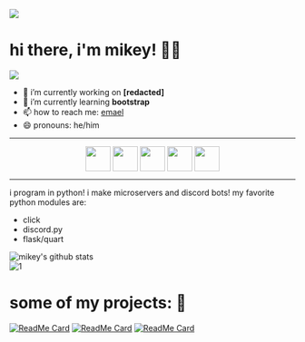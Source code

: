 ![](https://mikey.has-no-bra.in/565OmB6of.png)
# hi there, i'm mikey! 👋🏽
![](https://komarev.com/ghpvc/?username=isigebengu-mikey)
- 🔭 i’m currently working on **[redacted]**
- 🌱 i’m currently learning **bootstrap**
- 📫 how to reach me: [emael](mailto:terabyte@terabyteis.me?subject=hi%20yes%20it%20me&body=ayo%20what's%20good%20boe)
- 😄 pronouns: he/him

<hr/>

<p align = 'center'>
<img width ='44px' align='center' src ='https://raw.githubusercontent.com/rahulbanerjee26/githubAboutMeGenerator/main/icons/flask.svg'>
<img width ='44px' align='center' src ='https://raw.githubusercontent.com/rahulbanerjee26/githubAboutMeGenerator/main/icons/python.svg'>
<img width ='44px' align='center' src ='https://raw.githubusercontent.com/rahulbanerjee26/githubAboutMeGenerator/main/icons/discord.svg'>
<img width ='44px' align='center' src ='https://raw.githubusercontent.com/rahulbanerjee26/githubAboutMeGenerator/main/icons/css.svg'>
<img width ='44px' align='center' src ='https://raw.githubusercontent.com/rahulbanerjee26/githubAboutMeGenerator/main/icons/html.svg'>
</p>

<hr/>

i program in python! i make microservers and discord bots! my favorite python modules are:
- click
- discord.py
- flask/quart

![mikey's github stats](https://github-readme-stats.vercel.app/api?username=terabyte3&count_private=false&theme=dark&show_icons=true)\
![1](https://github-readme-stats.vercel.app/api/top-langs/?username=terabyte3&count_private=false&theme=dark)
# some of my projects: 🔨
[![ReadMe Card](https://github-readme-stats.vercel.app/api/pin/?username=terabyte3&repo=repltable&theme=dark&)](https://github.com/terabyte3/repltable)
[![ReadMe Card](https://github-readme-stats.vercel.app/api/pin/?username=terabyte3&repo=obscord&theme=dark&)](https://github.com/terabyte3/obscord)
[![ReadMe Card](https://github-readme-stats.vercel.app/api/pin/?username=terabyte3&repo=discord-ext-forms&theme=dark&)](https://github.com/terabyte3/discord-ext-forms)
